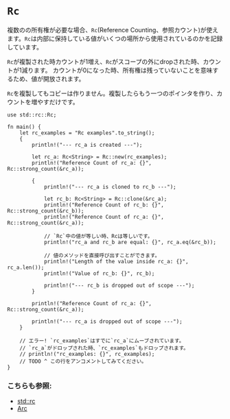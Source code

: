# `Rc`

複数のの所有権が必要な場合、`Rc`(Reference Counting、参照カウント)が使えます。`Rc`は内部に保持している値がいくつの場所から使用されているのかを記録しています。 

`Rc`が複製された時カウントが1増え、`Rc`がスコープの外にdropされた時、カウントが1減ります。
カウントが0になった時、所有権は残っていないことを意味するため、値が開放されます。

`Rc`を複製してもコピーは作りません。複製したらもう一つのポインタを作り、カウントを増やすだけです。

```rust,editable
use std::rc::Rc;

fn main() {
    let rc_examples = "Rc examples".to_string();
    {
        println!("--- rc_a is created ---");
        
        let rc_a: Rc<String> = Rc::new(rc_examples);
        println!("Reference Count of rc_a: {}", Rc::strong_count(&rc_a));
        
        {
            println!("--- rc_a is cloned to rc_b ---");
            
            let rc_b: Rc<String> = Rc::clone(&rc_a);
            println!("Reference Count of rc_b: {}", Rc::strong_count(&rc_b));
            println!("Reference Count of rc_a: {}", Rc::strong_count(&rc_a));
            
            // `Rc`中の値が等しい時、Rcは等しいです。
            println!("rc_a and rc_b are equal: {}", rc_a.eq(&rc_b));
            
            // 値のメソッドを直接呼び出すことができます。
            println!("Length of the value inside rc_a: {}", rc_a.len());
            println!("Value of rc_b: {}", rc_b);
            
            println!("--- rc_b is dropped out of scope ---");
        }
        
        println!("Reference Count of rc_a: {}", Rc::strong_count(&rc_a));
        
        println!("--- rc_a is dropped out of scope ---");
    }
    
    // エラー! `rc_examples`はすでに`rc_a`にムーブされています。
    // `rc_a`がドロップされた時、`rc_examples`もドロップされます。
    // println!("rc_examples: {}", rc_examples);
    // TODO ^ この行をアンコメントしてみてください。
}
```

### こちらも参照:

- [std::rc][1]
- [Arc][2]

[1]: https://doc.rust-lang.org/std/rc/index.html
[2]: https://doc.rust-lang.org/std/sync/struct.Arc.html
